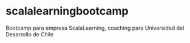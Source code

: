 # scalalearningbootcamp
Bootcamp para empresa ScalaLearning, coaching para Universidad del Desarrollo de Chile
